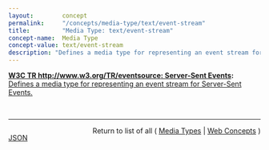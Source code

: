 ```yaml
---
layout:        concept
permalink:     "/concepts/media-type/text/event-stream"
title:         "Media Type: text/event-stream"
concept-name:  Media Type
concept-value: text/event-stream
description: "Defines a media type for representing an event stream for Server-Sent Events."
---
```


**[W3C TR http://www.w3.org/TR/eventsource: Server-Sent Events](/specs/W3C/TR/eventsource " specification defines an API for opening an HTTP connection for receiving push notifications from a server in the form of DOM events. The API is designed such that it can be extended to work with other push notification schemes such as Push SMS."):** [Defines a media type for representing an event stream for Server-Sent Events.](http://www.w3.org/TR/eventsource/#text-event-stream "Read documentation for Media Type &#34;text/event-stream&#34;")

<br/>
<hr/>

<p style="float : left"><a href="./text/event-stream.json" title="JSON representing this particular Web Concept value">JSON</a></p>
<p style="text-align: right">Return to list of all ( <a href="../media-types">Media Types</a> | <a href="../">Web Concepts</a> )</p>
